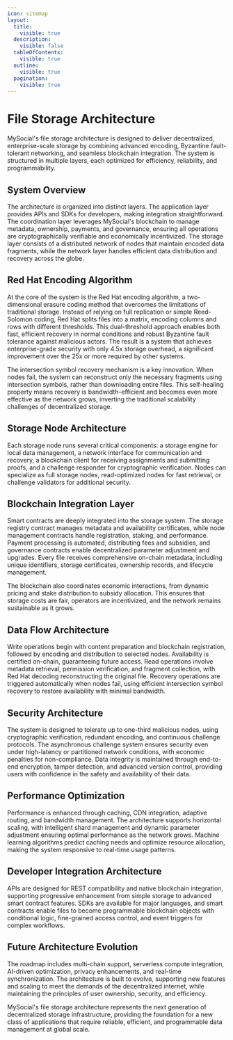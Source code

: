 ```yaml
---
icon: sitemap
layout:
  title:
    visible: true
  description:
    visible: false
  tableOfContents:
    visible: true
  outline:
    visible: true
  pagination:
    visible: true
---
```


# File Storage Architecture

MySocial's file storage architecture is designed to deliver decentralized, enterprise-scale storage by combining advanced encoding, Byzantine fault-tolerant networking, and seamless blockchain integration. The system is structured in multiple layers, each optimized for efficiency, reliability, and programmability.

## System Overview

The architecture is organized into distinct layers. The application layer provides APIs and SDKs for developers, making integration straightforward. The coordination layer leverages MySocial's blockchain to manage metadata, ownership, payments, and governance, ensuring all operations are cryptographically verifiable and economically incentivized. The storage layer consists of a distributed network of nodes that maintain encoded data fragments, while the network layer handles efficient data distribution and recovery across the globe.

## Red Hat Encoding Algorithm

At the core of the system is the Red Hat encoding algorithm, a two-dimensional erasure coding method that overcomes the limitations of traditional storage. Instead of relying on full replication or simple Reed-Solomon coding, Red Hat splits files into a matrix, encoding columns and rows with different thresholds. This dual-threshold approach enables both fast, efficient recovery in normal conditions and robust Byzantine fault tolerance against malicious actors. The result is a system that achieves enterprise-grade security with only 4.5x storage overhead, a significant improvement over the 25x or more required by other systems.

The intersection symbol recovery mechanism is a key innovation. When nodes fail, the system can reconstruct only the necessary fragments using intersection symbols, rather than downloading entire files. This self-healing property means recovery is bandwidth-efficient and becomes even more effective as the network grows, inverting the traditional scalability challenges of decentralized storage.

## Storage Node Architecture

Each storage node runs several critical components: a storage engine for local data management, a network interface for communication and recovery, a blockchain client for receiving assignments and submitting proofs, and a challenge responder for cryptographic verification. Nodes can specialize as full storage nodes, read-optimized nodes for fast retrieval, or challenge validators for additional security.

## Blockchain Integration Layer

Smart contracts are deeply integrated into the storage system. The storage registry contract manages metadata and availability certificates, while node management contracts handle registration, staking, and performance. Payment processing is automated, distributing fees and subsidies, and governance contracts enable decentralized parameter adjustment and upgrades. Every file receives comprehensive on-chain metadata, including unique identifiers, storage certificates, ownership records, and lifecycle management.

The blockchain also coordinates economic interactions, from dynamic pricing and stake distribution to subsidy allocation. This ensures that storage costs are fair, operators are incentivized, and the network remains sustainable as it grows.

## Data Flow Architecture

Write operations begin with content preparation and blockchain registration, followed by encoding and distribution to selected nodes. Availability is certified on-chain, guaranteeing future access. Read operations involve metadata retrieval, permission verification, and fragment collection, with Red Hat decoding reconstructing the original file. Recovery operations are triggered automatically when nodes fail, using efficient intersection symbol recovery to restore availability with minimal bandwidth.

## Security Architecture

The system is designed to tolerate up to one-third malicious nodes, using cryptographic verification, redundant encoding, and continuous challenge protocols. The asynchronous challenge system ensures security even under high-latency or partitioned network conditions, with economic penalties for non-compliance. Data integrity is maintained through end-to-end encryption, tamper detection, and advanced version control, providing users with confidence in the safety and availability of their data.

## Performance Optimization

Performance is enhanced through caching, CDN integration, adaptive routing, and bandwidth management. The architecture supports horizontal scaling, with intelligent shard management and dynamic parameter adjustment ensuring optimal performance as the network grows. Machine learning algorithms predict caching needs and optimize resource allocation, making the system responsive to real-time usage patterns.

## Developer Integration Architecture

APIs are designed for REST compatibility and native blockchain integration, supporting progressive enhancement from simple storage to advanced smart contract features. SDKs are available for major languages, and smart contracts enable files to become programmable blockchain objects with conditional logic, fine-grained access control, and event triggers for complex workflows.

## Future Architecture Evolution

The roadmap includes multi-chain support, serverless compute integration, AI-driven optimization, privacy enhancements, and real-time synchronization. The architecture is built to evolve, supporting new features and scaling to meet the demands of the decentralized internet, while maintaining the principles of user ownership, security, and efficiency.

MySocial's file storage architecture represents the next generation of decentralized storage infrastructure, providing the foundation for a new class of applications that require reliable, efficient, and programmable data management at global scale. 